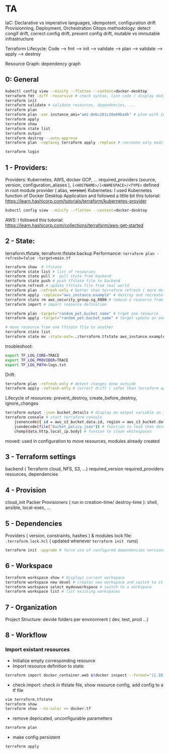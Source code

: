 # TA
IaC:
Declarative vs imperative languages, idempotent, configuration drift
Provisionning, Deployment, Orchestration
Gitops methodology: detect congif drift, correct config drift, prevent config drift, mutable vs immutable infrastructure


Terraform Lifecycle:
Code --> fmt --> init  --> validate --> plan --> validate --> apply --> destroy

Resource Graph: dependency graph

## 0: General
```bash
kubectl config view --minify --flatten --context=docker-desktop
terraform fmt -diff -recursive # check syntax, lint code ( display modifications )
terraform init 
terraform validate # validate resources, dependencies, ...
terraform plan
terraform plan -var instance_ami="ami-0ebc281c20e89ba4b" # plan with input var 
terraform apply
terraform show
terraform state list
terraform output
terraform destroy --auto-approve
terraform plan -replace; terraform apply -replace # recreate only modified resources
```

```bash
terraform login
```

## 1 - Providers:
Providers: Kubernetes, AWS, docker GCP, ... 
required_providers (source, version, configuration_aliases ), ``` [<HOSTNAME>/]<NAMESPACE>/<TYPE> ``` defined in root module
provider ( alias, ~~version~~) 
Kubernetes: I used Kubernetes function of Docker Desktop Application and followed a little bit this tutorial: https://learn.hashicorp.com/tutorials/terraform/kubernetes-provider
```bash
kubectl config view --minify --flatten --context=docker-desktop
``` 
AWS: I followed this tutorial: https://learn.hashicorp.com/collections/terraform/aws-get-started 

## 2 - State:
terraform.tfstate, terraform.tfstate.backup
Performance: ``` terraform plan -refresh=false -target=main.tf ```
```bash
terraform show  # tfstate
terraform state list # list of resources
terraform state pull #  pull state from backend
terraform state push # push tfstate file to backend
terraform refresh # update tfstate file from real world
terraform plan -refresh-only # better than terraform refresh ( more details )
terraform apply -replace="aws_instance.example" # destroy and recreate a resource
terraform state rm aws_security_group.sg_8080 # remove a resource from tfstate file ( will not be destroyed or removed from config)
terraform import # import resource definition 
```
```bash
terraform plan -target="random_pet.bucket_name" # trget one resource
terraform apply -target="random_pet.bucket_name" # target update on one resource
```
```bash
# move resource from one tfstate file to another
terraform state list
terraform state mv -state-out=../terraform.tfstate aws_instance.example_new aws_instance.example_new
```
troubleshoot:
```bash
export TF_LOG_CORE=TRACE
export TF_LOG_PROVIDER=TRACE
export TF_LOG_PATH=logs.txt
```
Drift:
```bash
terraform plan -refresh-only # detect changes done outside 
terraform apply -refresh-only # correct drift ( safer than terraform apply  )

```
Lifecycle of resources: prevent_destroy, create_before_destroy, ignore_changes

```bash
terraform output -json bucket_details # display an output variable in json format
terraform console # start terraform console
    jsonencode({ id = aws_s3_bucket.data.id, region = aws_s3_bucket.data.region })  # function to encode json
    jsondecode(file("bucket_policy.json")) # function to read then decode json file to HCL
    chomp(data.http.local_ip.body) # funtion to clean whitespaces
```
moved: used in configuration to move resources, modules already created
## 3 - Terraform settings
backend ( Terraform cloud, NFS, S3, ...)
required_version
required_providers
resources, dependencies
## 4 - Provision
cloud_init
Packer
Provisioners ( run in creation-time/ destroy-time ): shell, ansible, local-exec, ...
## 5 - Dependencies
Providers ( version, constraints, hashes ) & modules
lock file: ```.terraform.lock.hcl``` ( updated whenever  ```terraform init ``` runs)
```bash
terraform init -upgrade # force use of configured dependencies versions ( discard lock file details )
```
## 6 - Workspace
```bash
terraform workspace show # displays current workspace
terraform workspace new devel # creates new workspace and switch to it ( creates terraform.tfstate.d/devel directory )
terraform workspace select mydevworkspace # switch to a workspace
terraform workspace list # list existing workspaces
```
## 7 - Organization
Project Structure: devide folders per environment ( dev, test, prod ...)
## 8 - Workflow
### Import existant resources
- Initialize empty corresponding resource
- Import resource definition to state:
```bash
terraform import docker_container.web $(docker inspect --format="{{.ID}}" hashicorp-learn) # import a running container
```
- check import: check in tfstate file, show resource config, add config to a tf file
```bash
vim terraform.tfstate
terraform show 
terraform show --no-color >> docker.tf
```
- remove depricated, unconfigurable parametters
```bash
terraform plan
```
- make config persistent
```bash
terraform apply
```